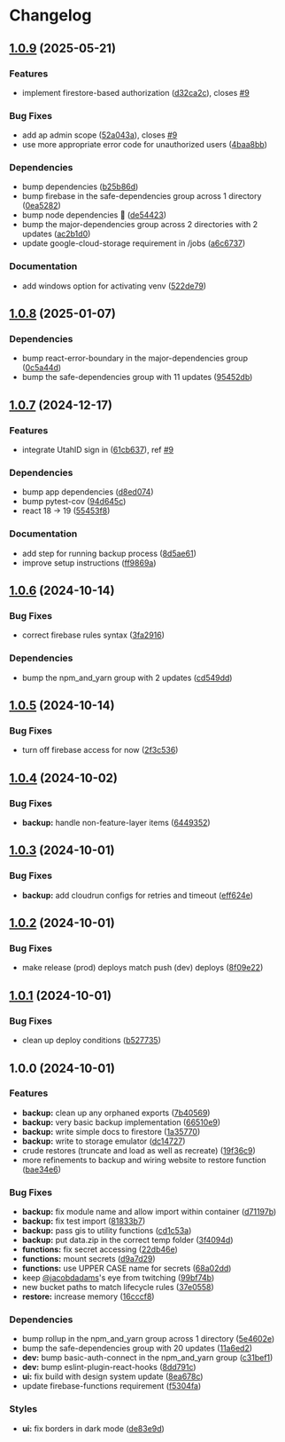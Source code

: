 # Changelog

## [1.0.9](https://github.com/agrc/project-moonwalk/compare/v1.0.8...v1.0.9) (2025-05-21)


### Features

* implement firestore-based authorization ([d32ca2c](https://github.com/agrc/project-moonwalk/commit/d32ca2cb47143c5254aa641f8e0104acf0bfc0de)), closes [#9](https://github.com/agrc/project-moonwalk/issues/9)


### Bug Fixes

* add ap admin scope ([52a043a](https://github.com/agrc/project-moonwalk/commit/52a043a1c253d3edc48c8d33ce0ff65dd5e53f06)), closes [#9](https://github.com/agrc/project-moonwalk/issues/9)
* use more appropriate error code for unauthorized users ([4baa8bb](https://github.com/agrc/project-moonwalk/commit/4baa8bbebce59e0be69fe2e52eacc3687da7ca15))


### Dependencies

* bump dependencies ([b25b86d](https://github.com/agrc/project-moonwalk/commit/b25b86de23a190da91cb44fd3f15de56fd69d760))
* bump firebase in the safe-dependencies group across 1 directory ([0ea5282](https://github.com/agrc/project-moonwalk/commit/0ea52820522110163a1ef630d47b399e452425b8))
* bump node dependencies 🌲 ([de54423](https://github.com/agrc/project-moonwalk/commit/de544235e5aa37adc18ad6656cdfd633cb102c83))
* bump the major-dependencies group across 2 directories with 2 updates ([ac2b1d0](https://github.com/agrc/project-moonwalk/commit/ac2b1d075c5a585d9f548480e9d12db3ada05303))
* update google-cloud-storage requirement in /jobs ([a6c6737](https://github.com/agrc/project-moonwalk/commit/a6c67371e9341f7924d9db4f64a1cfc8d9f5034e))


### Documentation

* add windows option for activating venv ([522de79](https://github.com/agrc/project-moonwalk/commit/522de796d7677b842fd5d60b842d3948ca9e3d06))

## [1.0.8](https://github.com/agrc/project-moonwalk/compare/v1.0.7...v1.0.8) (2025-01-07)


### Dependencies

* bump react-error-boundary in the major-dependencies group ([0c5a44d](https://github.com/agrc/project-moonwalk/commit/0c5a44df43b2edc6d3aea8985d29cd1e5b97e027))
* bump the safe-dependencies group with 11 updates ([95452db](https://github.com/agrc/project-moonwalk/commit/95452db84cb6866fc852f39d1d95ae29233c2043))

## [1.0.7](https://github.com/agrc/project-moonwalk/compare/v1.0.6...v1.0.7) (2024-12-17)


### Features

* integrate UtahID sign in ([61cb637](https://github.com/agrc/project-moonwalk/commit/61cb637604dcbcb46343bfff0593b60f712300b5)), ref [#9](https://github.com/agrc/project-moonwalk/issues/9)


### Dependencies

* bump app dependencies ([d8ed074](https://github.com/agrc/project-moonwalk/commit/d8ed074a522a154f85d922e7ae954f1f375e0acf))
* bump pytest-cov ([94d645c](https://github.com/agrc/project-moonwalk/commit/94d645c3bfa1a5eeb230a29e1728f37ae2522b5d))
* react 18 -&gt; 19 ([55453f8](https://github.com/agrc/project-moonwalk/commit/55453f8fcf3954c20790913731f0dbc86542e777))


### Documentation

* add step for running backup process ([8d5ae61](https://github.com/agrc/project-moonwalk/commit/8d5ae6197437c242027004a85106d9f587fc2e6f))
* improve setup instructions ([ff9869a](https://github.com/agrc/project-moonwalk/commit/ff9869a31c6dc4ded2754cca45ded17cd8c9a6a0))

## [1.0.6](https://github.com/agrc/project-moonwalk/compare/v1.0.5...v1.0.6) (2024-10-14)


### Bug Fixes

* correct firebase rules syntax ([3fa2916](https://github.com/agrc/project-moonwalk/commit/3fa29161b90ccadcb337c178ccb2fb5416bb8a6d))


### Dependencies

* bump the npm_and_yarn group with 2 updates ([cd549dd](https://github.com/agrc/project-moonwalk/commit/cd549dd760b8f321182c0015bbb390c2a6721995))

## [1.0.5](https://github.com/agrc/project-moonwalk/compare/v1.0.4...v1.0.5) (2024-10-14)


### Bug Fixes

* turn off firebase access for now ([2f3c536](https://github.com/agrc/project-moonwalk/commit/2f3c536821721ebf21833f7fc23f5ec1bcd5be45))

## [1.0.4](https://github.com/agrc/project-moonwalk/compare/v1.0.3...v1.0.4) (2024-10-02)


### Bug Fixes

* **backup:** handle non-feature-layer items ([6449352](https://github.com/agrc/project-moonwalk/commit/6449352a734467ec78dcd554995dd9aab2e1585e))

## [1.0.3](https://github.com/agrc/project-moonwalk/compare/v1.0.2...v1.0.3) (2024-10-01)


### Bug Fixes

* **backup:** add cloudrun configs for retries and timeout ([eff624e](https://github.com/agrc/project-moonwalk/commit/eff624e0d3f44d7f415cf3709f5e06eaf82e5f47))

## [1.0.2](https://github.com/agrc/project-moonwalk/compare/v1.0.1...v1.0.2) (2024-10-01)


### Bug Fixes

* make release (prod) deploys match push (dev) deploys ([8f09e22](https://github.com/agrc/project-moonwalk/commit/8f09e225ca27b86816356613302b3be8d4c6c962))

## [1.0.1](https://github.com/agrc/project-moonwalk/compare/v1.0.0...v1.0.1) (2024-10-01)


### Bug Fixes

* clean up deploy conditions ([b527735](https://github.com/agrc/project-moonwalk/commit/b527735585e62f340c0e398d1abb3598572c3288))

## 1.0.0 (2024-10-01)


### Features

* **backup:** clean up any orphaned exports ([7b40569](https://github.com/agrc/project-moonwalk/commit/7b40569fb55acf2812995b3ca280b39b49f46f56))
* **backup:** very basic backup implementation ([66510e9](https://github.com/agrc/project-moonwalk/commit/66510e9e0e49b823ab4321306574cdbb747f4885))
* **backup:** write simple docs to firestore ([1a35770](https://github.com/agrc/project-moonwalk/commit/1a35770fb1d89cbdef416d8e30c53ea9775aec7e))
* **backup:** write to storage emulator ([dc14727](https://github.com/agrc/project-moonwalk/commit/dc14727e5bf09a401cf2361904e8eb5e22ac9c5a))
* crude restores (truncate and load as well as recreate) ([19f36c9](https://github.com/agrc/project-moonwalk/commit/19f36c92474ea718d812e25bb6517fa7c74b71a3))
* more refinements to backup and wiring website to restore function ([bae34e6](https://github.com/agrc/project-moonwalk/commit/bae34e63e6c1ab900aea0f57407766b8127200ce))


### Bug Fixes

* **backup:** fix module name and allow import within container ([d71197b](https://github.com/agrc/project-moonwalk/commit/d71197b0124c00f33ab17b5f25873a43ecbaf907))
* **backup:** fix test import ([81833b7](https://github.com/agrc/project-moonwalk/commit/81833b7b5e760b4bb9e1d9664a4b53cd141e88e4))
* **backup:** pass gis to utility functions ([cd1c53a](https://github.com/agrc/project-moonwalk/commit/cd1c53aea2d1107aad0f4384775b4c5c45024ad0))
* **backup:** put data.zip in the correct temp folder ([3f4094d](https://github.com/agrc/project-moonwalk/commit/3f4094d091b3f340234b8e4ce81f2e82c6f4dd5e))
* **functions:** fix secret accessing ([22db46e](https://github.com/agrc/project-moonwalk/commit/22db46ea2bb09d38c38fe379d2554f642cf763fa))
* **functions:** mount secrets ([d9a7d29](https://github.com/agrc/project-moonwalk/commit/d9a7d29fb8711c9861ddbf16bacdbc380aa01781))
* **functions:** use UPPER CASE name for secrets ([68a02dd](https://github.com/agrc/project-moonwalk/commit/68a02ddff4a9fce5f1f319f501bdd9298ac93e4d))
* keep [@jacobdadams](https://github.com/jacobdadams)'s eye from twitching ([99bf74b](https://github.com/agrc/project-moonwalk/commit/99bf74b0a8d0d2ed33fcba1b2d79410d44cbc06a))
* new bucket paths to match lifecycle rules ([37e0558](https://github.com/agrc/project-moonwalk/commit/37e0558775cee7afd0ed7248f63fd54065b82e0b))
* **restore:** increase memory ([16cccf8](https://github.com/agrc/project-moonwalk/commit/16cccf85f8f1c32ce432c3a0c41a783a727965ac))


### Dependencies

* bump rollup in the npm_and_yarn group across 1 directory ([5e4602e](https://github.com/agrc/project-moonwalk/commit/5e4602e408278df70e4eb3664ee4a73242917667))
* bump the safe-dependencies group with 20 updates ([11a6ed2](https://github.com/agrc/project-moonwalk/commit/11a6ed2caa090625662faf59f68be4ec93d24966))
* **dev:** bump basic-auth-connect in the npm_and_yarn group ([c31bef1](https://github.com/agrc/project-moonwalk/commit/c31bef1e26482c37ef59c2ecba73d7b5ea76a4c8))
* **dev:** bump eslint-plugin-react-hooks ([8dd791c](https://github.com/agrc/project-moonwalk/commit/8dd791cf2c00a6218f0d829d89c8cfe852093972))
* **ui:** fix build with design system update ([8ea678c](https://github.com/agrc/project-moonwalk/commit/8ea678c3a9f35f0993104fdbe2f4844d9a3df38e))
* update firebase-functions requirement ([f5304fa](https://github.com/agrc/project-moonwalk/commit/f5304fa50d7be197635660c09fc072207167dc84))


### Styles

* **ui:** fix borders in dark mode ([de83e9d](https://github.com/agrc/project-moonwalk/commit/de83e9d3d26fc58ff8d62a86a39183dedfdb0311))
